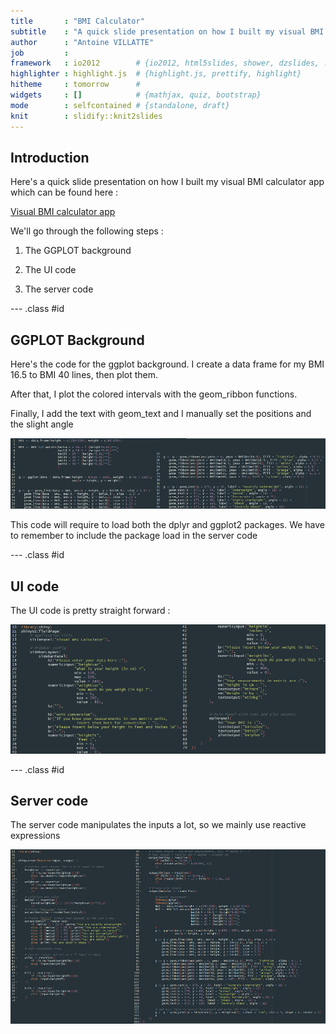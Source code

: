 ```yaml
---
title       : "BMI Calculator"
subtitle    : "A quick slide presentation on how I built my visual BMI calculator app" 
author      : "Antoine VILLATTE"
job         : 
framework   : io2012        # {io2012, html5slides, shower, dzslides, ...}
highlighter : highlight.js  # {highlight.js, prettify, highlight}
hitheme     : tomorrow      # 
widgets     : []            # {mathjax, quiz, bootstrap}
mode        : selfcontained # {standalone, draft}
knit        : slidify::knit2slides
---
```


## Introduction

Here's a quick slide presentation on how I built my visual BMI calculator app which can be found here :

[Visual BMI calculator app](https://anvil.shinyapps.io/BMI-calculator/)

We'll go through the following steps :

1. The GGPLOT background

2. The UI code

3. The server code

--- .class #id 

## GGPLOT Background

Here's the code for the ggplot background. I create a data frame for my BMI 16.5 to BMI 40 lines, then plot them.

After that, I plot the colored intervals with the geom_ribbon functions.

Finally, I add the text with geom_text and I manually set the positions and the slight angle


![](https://github.com/Anvil-Late/BMI-Calculator-app/blob/master/assets/img/ggcode.png?raw=true)

This code will require to load both the dplyr and ggplot2 packages. We have to remember to include the package load in the server code

--- .class #id 

## UI code

The UI code is pretty straight forward : 

![](https://github.com/Anvil-Late/BMI-Calculator-app/blob/master/assets/img/uicode.png?raw=true)

--- .class #id 

## Server code

The server code manipulates the inputs a lot, so we mainly use reactive expressions

![](https://github.com/Anvil-Late/BMI-Calculator-app/blob/master/assets/img/servcode2.png?raw=true)
